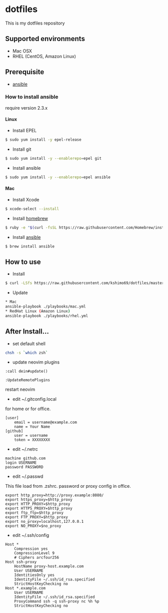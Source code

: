 # dotfiles

This is my dotfiles repository

## Supported environments

- Mac OSX
- RHEL (CentOS, Amazon Linux)

## Prerequisite

- [ansible](http://www.ansible.com/home)

### How to install ansible

require version 2.3.x

#### Linux

- Install EPEL

```bash
$ sudo yum install -y epel-release
```

- Install git

```bash
$ sudo yum install -y --enablerepo=epel git
```

- Install ansible

```bash
$ sudo yum install -y --enablerepo=epel ansible
```

#### Mac

- Install Xcode

```bash
$ xcode-select --install
```

- Install [homebrew](https://brew.sh/)

```bash
$ ruby -e "$(curl -fsSL https://raw.githubusercontent.com/Homebrew/install/master/install)"
```

- Install [ansible](http://www.ansible.com/home)

```bash
$ brew install ansible
```

## How to use

- Install

```bash
$ curl -LSfs https://raw.githubusercontent.com/kshimo69/dotfiles/master/install.sh | bash
```

- Update

```bash
* Mac
ansible-playbook ./playbooks/mac.yml
* RedHat Linux (Amazon Linux)
ansible-playbook ./playbooks/rhel.yml
```

## After Install...

- set default shell

```bash
chsh -s `which zsh`
```

- update neovim plugins

```vim
:call dein#update()
```

```vim
:UpdateRemotePlugins
```

restart neovim

- edit ~/.gitconfig.local

for home or for office.

```
[user]
    email = username@example.com
    name = Your Name
[github]
    user = username
    token = XXXXXXXX
```

- edit ~/.netrc

```
machine github.com
login USERNAME
password PASSWORD
```

- edit ~/.passwd

This file load from .zshrc.
password or proxy config in office.

```
export http_proxy=http://proxy.example:8080/
export https_proxy=$http_proxy
export HTTP_PROXY=$http_proxy
export HTTPS_PROXY=$http_proxy
export ftp_ftp=$http_proxy
export FTP_PROXY=$http_proxy
export no_proxy=localhost,127.0.0.1
export NO_PROXY=$no_proxy
```

- edit ~/.ssh/config

```
Host *
    Compression yes
    CompressionLevel 9
    # Ciphers arcfour256
Host ssh-proxy
    HostName proxy-host.example.com
    User USERNAME
    IdentitiesOnly yes
    IdentityFile ~/.ssh/id_rsa.specified
    StrictHostKeyChecking no
Host *.example.com
    User USERNAME
    IdentityFile ~/.ssh/id_rsa.specified
    ProxyCommand ssh -q ssh-proxy nc %h %p
    StrictHostKeyChecking no
```
